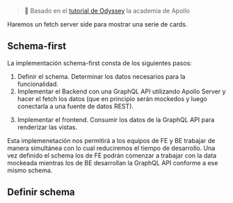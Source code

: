>  :link: Basado en el [tutorial de Odyssey](https://www.apollographql.com/tutorials/lift-off-part1) la academia de Apollo



Haremos un fetch server side para mostrar una serie de cards.



## Schema-first

La implementación schema-first consta de los siguientes pasos:

1. Definir el schema. Determinar los datos necesarios para la funcionalidad.
2. Implementar el Backend con una GraphQL API utilizando Apollo Server y hacer el fetch los datos (que en principio serán mockedos y luego conectarla a una fuente de datos REST).

3) Implementar el frontend. Consumir los datos de la GraphQL API para renderizar las vistas.

Esta implemenetación nos permitirá a los equipos de FE y BE trabajar de manera simultánea con lo cual reduciremos el tiempo de desarrollo. Una vez definido el schema los de FE podrán comenzar a trabajar con la data mockeada mientras los de BE desarrollan la GraphQL API conforme a ese mismo schema.



## Definir schema